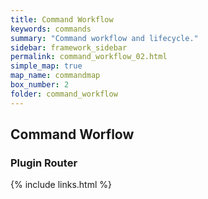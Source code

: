 ```yaml
---
title: Command Workflow
keywords: commands
summary: "Command workflow and lifecycle."
sidebar: framework_sidebar
permalink: command_workflow_02.html
simple_map: true
map_name: commandmap
box_number: 2
folder: command_workflow
---
```


## Command Worflow

### Plugin Router


{% include links.html %}
